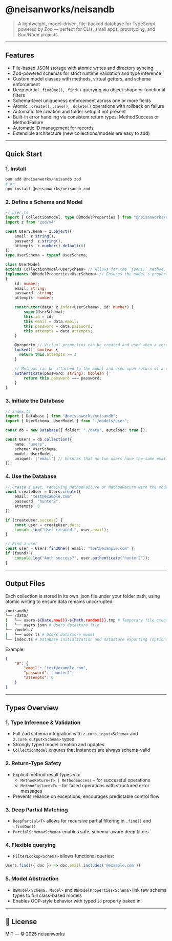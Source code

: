 # @neisanworks/neisandb

> A lightweight, model-driven, file-backed database for TypeScript powered by Zod — perfect for CLIs, small apps, prototyping, and Bun/Node projects.

---

## Features

- File-based JSON storage with atomic writes and directory syncing
- Zod-powered schemas for strict runtime validation and type inference
- Custom model classes with methods, virtual getters, and schema enforcement
- Deep partial `.findOne()`, `.find()` querying via object shape or functional filters
- Schema-level uniqueness enforcement across one or more fields
- Atomic `.create()`, `.save()`, `.delete()` operations with rollback on failure
- Automatic file creation and folder setup if not present
- Built-in error handling via consistent return types: MethodSuccess or MethodFailure
- Automatic ID management for records
- Extensible architecture (new collections/models are easy to add)

---

## Quick Start

### 1. Install

```bash
bun add @neisanworks/neisandb zod
# or
npm install @neisanworks/neisandb zod
```

### 2. Define a Schema and Model

```ts
// user.ts
import { CollectionModel, type DBModelProperties } from "@neisanworks/neisandb";
import z from "zod/v4"

const UserSchema = z.object({
    email: z.string(),
    password: z.string(),
    attempts: z.number().default(0)
});
type UserSchema = typeof UserSchema;

class UserModel
extends CollectionModel<UserSchema> // Allows for the `json()` method, which validates the data before returning JSON
implements DBModelProperties<UserSchema> // Ensures the model's properties and types are aligned; Not required, but helpful
{
    id: number;
    email: string;
    password: string;
    attempts: number;

    constructor(data: z.infer<UserSchema>, id: number) {
        super(UserSchema);
        this.id = id;
        this.email = data.email;
        this.password = data.password;
        this.attempts = data.attempts;
    }

    @property // Virtual properties can be created and used when a record is returned from the datastore
    locked(): boolean {
      return this.attempts >= 3
    }

    // Methods can be attached to the model and used upon return of a record
    authenticate(password: string): boolean {
        return this.password === password;
    }
}
```

### 3. Initiate the Database

```ts
// index.ts
import { Database } from "@neisanworks/neisandb";
import { UserSchema, UserModel } from "./models/user";

const db = new Database({ folder: "./data", autoload: true });

const Users = db.collection({
    name: "users",
    schema: UserSchema,
    model: UserModel,
    uniques: ['email'] // Ensures that no two users have the same email address
});
```

### 4. Use the Database

```ts
// Create a user, receiving MethodFailure or MethodReturn with the model as `createdUser.data`
const createUser = Users.create({
    email: "test@example.com",
    password: "hunter2",
    attempts: 0
});

if (createUser.success) {
    const user = createUser.data;
    console.log("User created:", user.email);
}

// Find a user
const user = Users.findOne({ email: "test@example.com" };
if (found) {
    console.log("Auth success?", user.authenticate("hunter2"));
}
```

---

## Output Files

Each collection is stored in its own .json file under your folder path, using atomic writing to ensure data remains uncorrupted:

```bash
/neisandb/
└── /data/
|   └── users-${Date.now()}-${Math.random()}.tmp # Temporary file cteated during atomic file writing;
|   └── users.json # Users datastore file
└── /models/
|   └── user.ts # Users datastore model
└── index.ts # Database initialization and datastore exporting (optional; datastores can be created and exported anywhere)
```

Example:

```json
{
    "0": {
        "email": "test@example.com",
        "password": "hunter2",
        "attempts": 0
    }
}
```

---

## Types Overview

### 1. Type Inference & Validation
- Full Zod schema integration with `z.core.input<Schema>` and `z.core.output<Schema>` types
- Strongly typed model creation and updates
- `CollectionModel` ensures that instances are always schema-valid

### 2. Return-Type Safety
- Explicit method result types via:
  - `MethodReturn<T> | MethodSuccess` – for successful operations
  - `MethodFailure<T>` – for failed operations with structured error messages
- Prevents reliance on exceptions; encourages predictable control flow

### 3. Deep Partial Matching
- `DeepPartial<T>` allows for recursive partial filtering in `.find()` and `.findOne()`
- `PartialSchema<Schema>` enables safe, schema-aware deep filters

### 4. Flexible querying
- `FilterLookup<Schema>` allows functional queries:
```ts
Users.find(({ doc }) => doc.email.includes('@example.com'))
```

### 5. Model Abstraction
- `DBModel<Schema, Model>` and `DBModelProperties<Schema>` link raw schema types to full class-based models
- Enables OOP-style behavior with typed `id` property baked in

---

## 📜 License

MIT — © 2025 neisanworks
